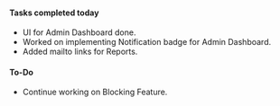 #### **Tasks completed today**
   - UI for Admin Dashboard done.
   - Worked on implementing Notification badge for Admin Dashboard.
   - Added mailto links for Reports.
   
#### **To-Do**
   - Continue working on Blocking Feature.
